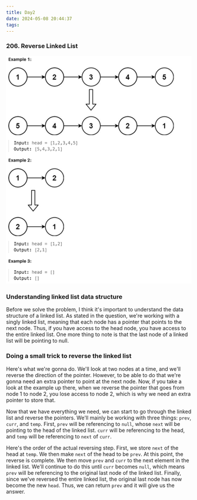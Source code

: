 ```yaml
---
title: Day2
date: 2024-05-08 20:44:37
tags:
---
```


### 206. Reverse Linked List
<!-- more -->
![Alt Text](/assets/Leetcode206.png "Problem 206")

### Understanding linked list data structure
Before we solve the problem, I think it's important to understand the data structure of a linked list. As stated in the question, we're working with a singly linked list, meaning that each node has a pointer that points to the next node. Thus, if you have access to the head node, you have access to the entire linked list. One more thing to note is that the last node of a linked list will be pointing to null.

### Doing a small trick to reverse the linked list
Here's what we're gonna do. We'll look at two nodes at a time, and we'll reverse the direction of the pointer. However, to be able to do that we're gonna need an extra pointer to point at the next node. Now, if you take a look at the example up there, when we reverse the pointer that goes from node 1 to node 2, you lose access to node 2, which is why we need an extra pointer to store that.

Now that we have everything we need, we can start to go through the linked list and reverse the pointers. We'll mainly be working with three things: `prev`, `curr`, and `temp`. First, `prev` will be referencing to `null`, whose `next` will be pointing to the head of the linked list. `curr` will be referencing to the head, and `temp` will be referencing to `next` of `curr`.

Here's the order of the actual reversing step. First, we store `next` of the head at `temp`. We then make `next` of the head to be `prev`. At this point, the reverse is complete. We then move `prev` and `curr` to the next element in the linked list. We'll continue to do this until `curr` becomes `null`, which means `prev` will be referencing to the original last node of the linked list. Finally, since we've reversed the entire linked list, the original last node has now become the new `head`. Thus, we can return `prev` and it will give us the answer.

